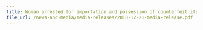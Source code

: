 ```yaml
---
title: Woman arrested for importation and possession of counterfeit items for the purpose of trade
file_url: /news-and-media/media-releases/2018-12-21-media-release.pdf
---
```

